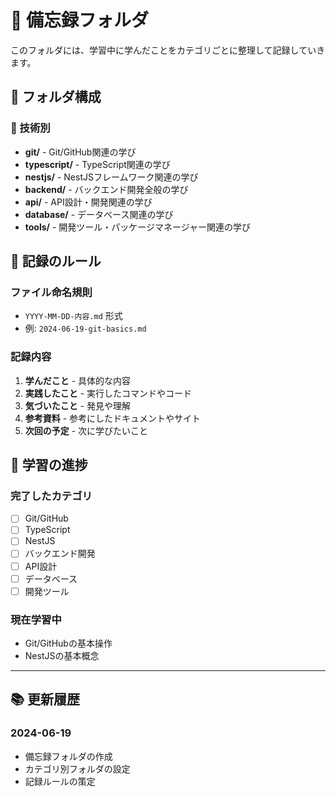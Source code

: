 # 📝 備忘録フォルダ

このフォルダには、学習中に学んだことをカテゴリごとに整理して記録していきます。

## 📁 フォルダ構成

### 🔧 技術別
- **git/** - Git/GitHub関連の学び
- **typescript/** - TypeScript関連の学び
- **nestjs/** - NestJSフレームワーク関連の学び
- **backend/** - バックエンド開発全般の学び
- **api/** - API設計・開発関連の学び
- **database/** - データベース関連の学び
- **tools/** - 開発ツール・パッケージマネージャー関連の学び

## 📝 記録のルール

### ファイル命名規則
- `YYYY-MM-DD-内容.md` 形式
- 例: `2024-06-19-git-basics.md`

### 記録内容
1. **学んだこと** - 具体的な内容
2. **実践したこと** - 実行したコマンドやコード
3. **気づいたこと** - 発見や理解
4. **参考資料** - 参考にしたドキュメントやサイト
5. **次回の予定** - 次に学びたいこと

## 🎯 学習の進捗

### 完了したカテゴリ
- [ ] Git/GitHub
- [ ] TypeScript
- [ ] NestJS
- [ ] バックエンド開発
- [ ] API設計
- [ ] データベース
- [ ] 開発ツール

### 現在学習中
- Git/GitHubの基本操作
- NestJSの基本概念

---

## 📚 更新履歴

### 2024-06-19
- 備忘録フォルダの作成
- カテゴリ別フォルダの設定
- 記録ルールの策定 